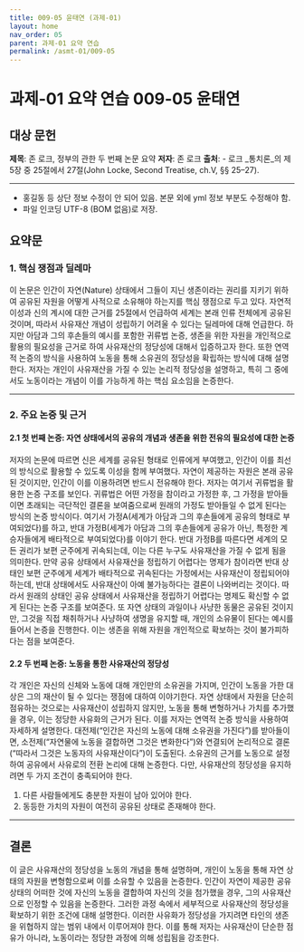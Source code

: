 ```yaml
---
title: 009-05 윤태연 (과제-01)
layout: home
nav_order: 05
parent: 과제-01 요약 연습
permalink: /asmt-01/009-05
---
```


# 과제-01 요약 연습 009-05 윤태연

## 대상 문헌  
**제목**: 존 로크, 정부의 관한 두 번째 논문 요약 
**저자**: 존 로크
**출처**: -   로크  _통치론_의 제5장 중 25절에서 27절(John Locke, Second Treatise, ch.V, §§ 25–27). 

---

* 홍길동 등 상단 정보 수정이 안 되어 있음. 본문 외에 yml 정보 부분도 수정해야 함.
* 파일 인코딩 UTF-8 (BOM 없음)로 저장.

## 요약문  

### 1. 핵심 쟁점과 딜레마  
이 논문은 인간이 자연(Nature) 상태에서 그들이 지닌 생존이라는 권리를 지키기 위하여 공유된 자원을 어떻게 사적으로 소유해야 하는지를 핵심 쟁점으로 두고 있다. 자연적 이성과 신의 계시에 대한 근거를 25절에서 언급하여 세계는 본래 인류 전체에게 공유된 것이며, 따라서 사유재산 개념이 성립하기 어려울 수 있다는 딜레마에 대해 언급한다. 하지만 아담과 그의 후손들의 예시를 포함한 귀류법 논증, 생존을 위한 자원을 개인적으로 활용의 필요성을 근거로 하여 사유재산의 정당성에 대해서 입증하고자 한다. 또한 연역적 논증의 방식을 사용하여 노동을 통해 소유권의 정당성을 확립하는 방식에 대해 설명한다. 저자는 개인이 사유재산을 가질 수 있는 논리적 정당성을 설명하고, 특히 그 중에서도 노동이라는 개념이 이를 가능하게 하는 핵심 요소임을 논증한다. 

---

### 2. 주요 논증 및 근거  

#### 2.1 첫 번째 논증: 자연 상태에서의 공유의 개념과 생존을 위한 전유의 필요성에 대한 논증
저자의 논문에 따르면 신은 세계를 공유된 형태로 인류에게 부여했고, 인간이 이를 최선의 방식으로 활용할 수 있도록 이성을 함께 부여했다. 자연이 제공하는 자원은 본래 공유된 것이지만, 인간이 이를 이용하려면 반드시 전유해야 한다. 저자는 여기서 귀류법을 활용한 논증 구조를 보인다. 귀류법은 어떤 가정을 참이라고 가정한 후, 그 가정을 받아들이면 초래되는 극단적인 결론을 보여줌으로써 원래의 가정도 받아들일 수 없게 된다는 방식의 논증 방식이다. 여기서 가정A(세계가 아담과 그의 후손들에게 공유의 형태로 부여되었다)를 하고, 반대 가정B(세계가 아담과 그의 후손들에게 공유가 아닌, 특정한 계승자들에게 배타적으로 부여되었다)를 이야기 한다. 반대 가정B를 따른다면 세계의 모든 권리가 보편 군주에게 귀속되는데, 이는 다른 누구도 사유재산을 가질 수 없게 됨을 의미한다.  만약 공유 상태에서 사유재산을 정립하기 어렵다는 명제가 참이라면 반대 상태인 보편 군주에게 세계가 배타적으로 귀속된다는 가정에서는 사유재산이 정립되어야 하는데, 반대 상태에서도 사유재산이 아예 불가능하다는 결론이 나와버리는 것이다. 따라서 원래의 상태인 공유 상태에서 사유재산을 정립하기 어렵다는 명제도 확신할 수 없게 된다는 논증 구조를 보여준다. 또 자연 상태의 과일이나 사냥한 동물은 공유된 것이지만, 그것을 직접 채취하거나 사냥하여 생명을 유지할 때, 개인의 소유물이 된다는 예시를 들어서 논증을 진행한다. 이는 생존을 위해 자원을 개인적으로 확보하는 것이 불가피하다는 점을 보여준다.  

#### 2.2 두 번째 논증: 노동을 통한 사유재산의 정당성
각 개인은 자신의 신체와 노동에 대해 개인만의 소유권을 가지며, 인간이 노동을 가한 대상은 그의 재산이 될 수 있다는 쟁점에 대하여 이야기한다. 자연 상태에서 자원을 단순히 점유하는 것으로는 사유재산이 성립하지 않지만, 노동을 통해 변형하거나 가치를 추가했을 경우, 이는 정당한 사유화의 근거가 된다.  이를 저자는 연역적 논증 방식을 사용하여 자세하게 설명한다. 대전제(“인간은 자신의 노동에 대해 소유권을 가진다”)를 받아들이면, 소전제(“자연물에 노동을 결합하면 그것은 변화한다”)와 연결되어 논리적으로 결론(“따라서 그것은 노동자의 사유재산이다”)이 도출된다. 소유권의 근거를 노동으로 설정하여 공유에서 사유로의 전환 논리에 대해 논증한다. 다만, 사유재산의 정당성을 유지하려면 두 가지 조건이 충족되어야 한다.

1.  다른 사람들에게도 충분한 자원이 남아 있어야 한다.
2.  동등한 가치의 자원이 여전히 공유된 상태로 존재해야 한다.  

---

## 결론  
이 글은 사유재산의 정당성을 노동의 개념을 통해 설명하며, 개인이 노동을 통해 자연 상태의 자원을 변형함으로써 이를 소유할 수 있음을 논증한다. 인간이 자연이 제공한 공유 상태의 어떠한 것에 자신의 노동을 결합하여 자신의 것을 첨가했을 경우, 그의 사유재산으로 인정할 수 있음을 논증한다. 그러한 과정 속에서 세부적으로 사유재산의 정당성을 확보하기 위한 조건에 대해 설명한다.  이러한 사유화가 정당성을 가지려면 타인의 생존을 위협하지 않는 범위 내에서 이루어져야 한다. 이를 통해 저자는 사유재산이 단순한 점유가 아니라, 노동이라는 정당한 과정에 의해 성립됨을 강조한다.
